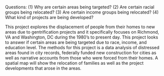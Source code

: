 Questions:
(1) Why are certain areas being targeted? 
(2) Are certain racial groups being relocated? 
(3) Are certain income groups being relocated? 
(4) What kind of projects are being developed? 

This project explores the displacement of people from their homes to new areas due to gentrification projects and it specifically focuses on Richmond, VA and Washington, DC during the 1980’s to present day. This project looks to answer if certain areas are being targeted due to race, income, and education level. The methods for this project is a data analysis of distressed areas found in city records, federally funded new construction for cities as well as narrative accounts from those who were forced from their homes. A spatial map will show the relocation of families as well as the project developments that arose in the areas. 

